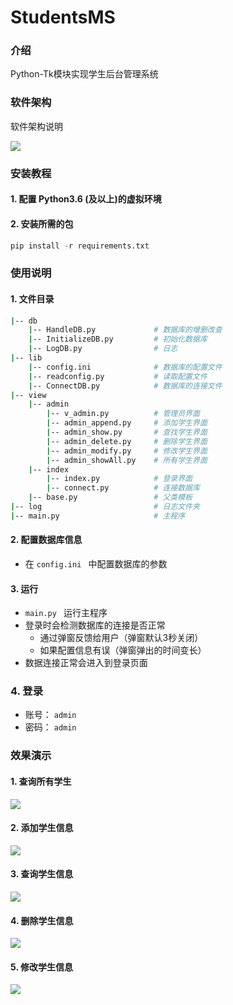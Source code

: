 # StudentsMS

### 介绍

Python-Tk模块实现学生后台管理系统

### 软件架构

软件架构说明

![](https://gitee.com/zxiaosi/image/raw/master/Project/Python/StudentMS/studentMS.png)

### 安装教程

#### 1. 配置 Python3.6 (及以上)的虚拟环境

#### 2. 安装所需的包

```python
pip install -r requirements.txt
```

### 使用说明

#### 1. 文件目录

```sh
|-- db
	|-- HandleDB.py				# 数据库的增删改查
	|-- InitializeDB.py			# 初始化数据库
	|-- LogDB.py				# 日志
|-- lib
	|-- config.ini				# 数据库的配置文件
	|-- readconfig.py			# 读取配置文件
	|-- ConnectDB.py			# 数据库的连接文件
|-- view
	|-- admin
		|-- v_admin.py			# 管理员界面
		|-- admin_append.py		# 添加学生界面
		|-- admin_show.py		# 查找学生界面
		|-- admin_delete.py		# 删除学生界面
		|-- admin_modify.py		# 修改学生界面
		|-- admin_showAll.py	# 所有学生界面
	|-- index
		|-- index.py			# 登录界面
		|-- connect.py			# 连接数据库
	|-- base.py					# 父类模板
|-- log							# 日志文件夹
|-- main.py						# 主程序
```

#### 2. 配置数据库信息

+ 在 `config.ini ` 中配置数据库的参数

#### 3. 运行

+  `main.py ` 运行主程序
+ 登录时会检测数据库的连接是否正常
  + 通过弹窗反馈给用户（弹窗默认3秒关闭）
  + 如果配置信息有误（弹窗弹出的时间变长）
+ 数据连接正常会进入到登录页面

### 4. 登录

+ 账号：    `admin`
+ 密码：    `admin`

### 效果演示

#### 1. 查询所有学生

![](https://gitee.com/zxiaosi/image/raw/master/Project/Python/StudentMS/all.gif)

#### 2. 添加学生信息

![](https://gitee.com/zxiaosi/image/raw/master/Project/Python/StudentMS/add.gif)

#### 3. 查询学生信息

![](https://gitee.com/zxiaosi/image/raw/master/Project/Python/StudentMS/select.gif)

#### 4. 删除学生信息

![](https://gitee.com/zxiaosi/image/raw/master/Project/Python/StudentMS/delete.gif)

#### 5. 修改学生信息

![](https://gitee.com/zxiaosi/image/raw/master/Project/Python/StudentMS/update.gif)